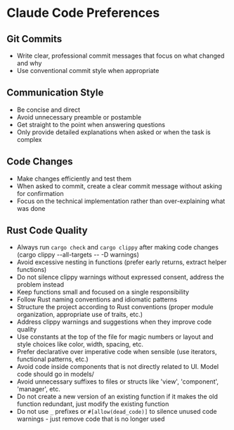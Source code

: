 # Claude Code Preferences

## Git Commits

- Write clear, professional commit messages that focus on what changed and why
- Use conventional commit style when appropriate

## Communication Style

- Be concise and direct
- Avoid unnecessary preamble or postamble
- Get straight to the point when answering questions
- Only provide detailed explanations when asked or when the task is complex

## Code Changes

- Make changes efficiently and test them
- When asked to commit, create a clear commit message without asking for confirmation
- Focus on the technical implementation rather than over-explaining what was done

## Rust Code Quality

- Always run `cargo check` and `cargo clippy` after making code changes (cargo clippy --all-targets -- -D warnings)
- Avoid excessive nesting in functions (prefer early returns, extract helper functions)
- Do not silence clippy warnings without expressed consent, address the problem instead
- Keep functions small and focused on a single responsibility
- Follow Rust naming conventions and idiomatic patterns
- Structure the project according to Rust conventions (proper module organization, appropriate use of traits, etc.)
- Address clippy warnings and suggestions when they improve code quality
- Use constants at the top of the file for magic numbers or layout and style choices like color, width, spacing, etc.
- Prefer declarative over imperative code when sensible (use iterators, functional patterns, etc.)
- Avoid code inside components that is not directly related to UI. Model code should go in models/
- Avoid unnecessary suffixes to files or structs like 'view', 'component', 'manager', etc.
- Do not create a new version of an existing function if it makes the old function redundant, just modify the existing function
- Do not use `_` prefixes or `#[allow(dead_code)]` to silence unused code warnings - just remove code that is no longer used
